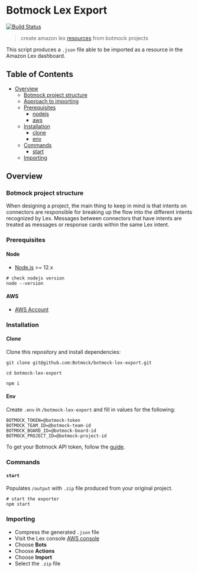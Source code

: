 # Botmock Lex Export

[![Build Status](https://dev.azure.com/botmock/botmock-lex-exporter/_apis/build/status/Botmock.botmock-lex-export?branchName=master)](https://dev.azure.com/botmock/botmock-lex-exporter/_build/latest?definitionId=7&branchName=master)

> create amazon lex [resources](https://docs.aws.amazon.com/IAM/latest/UserGuide/list_amazonlex.html#amazonlex-resources-for-iam-policies) from botmock projects

This script produces a `.json` file able to be imported as a resource in the Amazon Lex dashboard.

## Table of Contents

* [Overview](#overview)
  * [Botmock project structure](#botmock-project-structure)
  * [Approach to importing](#approach-to-importing)
  * [Prerequisites](#prerequisites)
    * [nodejs](#nodejs)
    * [aws](#aws)
  * [Installation](#installation)
    * [clone](#clone)
    * [env](#env)
  * [Commands](#commands)
    * [start](#start)
  * [Importing](#importing)

## Overview

### Botmock project structure

When designing a project, the main thing to keep in mind is that intents on connectors are responsible for breaking up the flow into the different intents recognized by Lex. Messages between connectors that have intents are treated as messages or response cards within the same Lex intent.

### Prerequisites

#### Node

- [Node.js](https://nodejs.org/en/) >= 12.x

```shell
# check nodejs version
node --version
```

#### AWS

- [AWS Account](https://console.aws.amazon.com/console/home)

### Installation

#### Clone

Clone this repository and install dependencies:

```shell
git clone git@github.com:Botmock/botmock-lex-export.git

cd botmock-lex-export

npm i
```

#### Env

Create `.env` in `/botmock-lex-export` and fill in values for the following:

```shell
BOTMOCK_TOKEN=@botmock-token
BOTMOCK_TEAM_ID=@botmock-team-id
BOTMOCK_BOARD_ID=@botmock-board-id
BOTMOCK_PROJECT_ID=@botmock-project-id
```

To get your Botmock API token, follow the [guide](http://help.botmock.com/en/articles/2334581-developer-api).

### Commands

#### `start`

Populates `/output` with `.zip` file produced from your original project.

```shell
# start the exporter
npm start
```

### Importing

- Compress the generated `.json` file
- Visit the Lex console [AWS console](https://console.aws.amazon.com/lex/)
- Choose **Bots**
- Choose **Actions**
- Choose **Import**
- Select the `.zip` file
